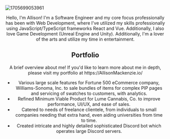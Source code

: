 ![1705699053961](https://github.com/AllisonMackenzie/allisonmackenzie/assets/36901824/7db213c6-037d-42cd-822b-c61dd391fa37)


<div align="center">
<p>Hello, I'm Allison! I'm a Software Engineer and my core focus professionally has been with Web Development, where I've utilized my skills professionally using JavaScript/TypeScript frameworks React and Vue. Additionally, I also love Game Development (Unreal Engine and Unity). Additionally, I'm a lover of the arts and utilize my time in entertainment.</p>

## Portfolio
<div align="center">
  <p>A brief overview about me! If you'd like to learn more about me in depth, please visit my portfolio at https://AllisonMackenzie.io/</p>
  <ul>
    <li>Various large scale features for Fortune 500 eCommerce company, Williams-Sonoma, Inc. to sale bundles of items for complex PIP pages and servicing of swatches to customers, with analytics.</li>
    <li>Refined Minimum Viable Product for Lume Cannabis, Co. to improve performance, UI/UX, and ease of sales.</li>
    <li>Catered to needs of freelance clientele, from individuals to small companies needing that extra hand, even aiding universities from time to time.</li>
    <li>Created intricate and highly detailed sophisticated Discord bot which operates large Discord servers.</li>
  </ul>
</div>
